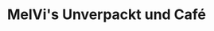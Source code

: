 ---
title: "MelVi's Unverpackt und Café"
url: /stockach/melvis-unverpackt-und-cafe/
shop: Supermarkt
---